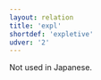 ```yaml
---
layout: relation
title: 'expl'
shortdef: 'expletive'
udver: '2'
---
```


Not used in Japanese.

<!-- Interlanguage links updated Čt lis 12 09:43:25 CET 2020 -->
